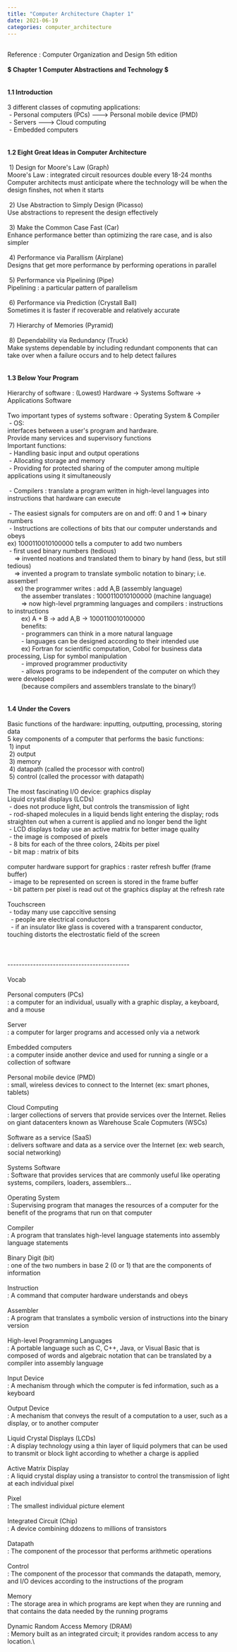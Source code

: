 ```yaml
---
title: "Computer Architecture Chapter 1"
date: 2021-06-19
categories: computer_architecture
---
```

\
Reference : Computer Organization and Design 5th edition\
\
**$ Chapter 1 Computer Abstractions and Technology $**\
\
\
**1.1 Introduction**\
\
3 different classes of copmuting applications:\
&nbsp;- Personal computers (PCs) ---> Personal mobile device (PMD)\
&nbsp;- Servers ---> Cloud computing\
&nbsp;- Embedded computers\
\
\
**1.2 Eight Great Ideas in Computer Architecture**\
\
&nbsp;1) Design for Moore's Law (Graph)\
Moore's Law : integrated circuit resources double every 18-24 months\
Computer architects must anticipate where the technology will be when the design finshes, not when it starts\
\
&nbsp;2) Use Abstraction to Simply Design (Picasso)\
Use abstractions to represent the design effectively\
\
&nbsp;3) Make the Common Case Fast (Car)\
Enhance performance better than optimizing the rare case, and is also simpler\
\
&nbsp;4) Performance via Parallism (Airplane)\
Designs that get more performance by performing operations in parallel\
\
&nbsp;5) Performance via Pipelining (Pipe)\
Pipelining : a particular pattern of parallelism\
\
&nbsp;6) Performance via Prediction (Crystall Ball)\
Sometimes it is faster if recoverable and relatively accurate\
\
&nbsp;7) Hierarchy of Memories (Pyramid)\
\
&nbsp;8) Dependability via Redundancy (Truck)\
Make systems dependable by including redundant components that can take over when a failure occurs and to help detect failures\
\
\
**1.3 Below Your Program**\
\
Hierarchy of software : (Lowest) Hardware -> Systems Software -> Applications Software\
\
Two important types of systems software : Operating System & Compiler\
&nbsp;- OS:\
interfaces between a user's program and hardware.\
Provide many services and supervisory functions\
Important functions:\
&nbsp;- Handling basic input and output operations\
&nbsp;- Allocating storage and memory\
&nbsp;- Providing for protected sharing of the computer among multiple applications using it simultaneously\
\
&nbsp;- Compilers : translate a program written in high-level languages into instructions that hardware can execute\
\
&nbsp;- The easiest signals for computers are on and off: 0 and 1 => binary numbers\
&nbsp;- Instructions are collections of bits that our computer understands and obeys\
ex) 1000110010100000 tells a computer to add two numbers\
&nbsp;- first used binary numbers (tedious)\
&nbsp; &nbsp; => invented noations and translated them to binary by hand (less, but still tedious)\
&nbsp; &nbsp; => invented a program to translate symbolic notation to binary; i.e. assember!\
&nbsp; &nbsp; ex) the programmer writes : add A,B (assembly language)\
&nbsp; &nbsp; &nbsp; &nbsp; the assember translates : 1000110010100000 (machine language)\
&nbsp; &nbsp; &nbsp; &nbsp; => now high-level prgramming languages and compilers : instructions to instructions\
&nbsp; &nbsp; &nbsp; &nbsp; ex) A + B -> add A,B -> 1000110010100000\
&nbsp; &nbsp; &nbsp; &nbsp; benefits:\
&nbsp; &nbsp; &nbsp; &nbsp; - programmers can think in a more natural language\
&nbsp; &nbsp; &nbsp; &nbsp; - languages can be designed according to their intended use\
&nbsp; &nbsp; &nbsp; &nbsp; ex) Fortran for scientific computation, Cobol for business data processing, Lisp for symbol manipulation\
&nbsp; &nbsp; &nbsp; &nbsp; - improved programmer productivity\
&nbsp; &nbsp; &nbsp; &nbsp; - allows programs to be independent of the computer on which they were developed\
&nbsp; &nbsp; &nbsp; &nbsp; (because compilers and assemblers translate to the binary!)\
\
\
**1.4 Under the Covers**\
\
Basic functions of the hardware: inputting, outputting, processing, storing data\
5 key components of a computer that performs the basic functions:\
&nbsp;1) input\
&nbsp;2) output\
&nbsp;3) memory\
&nbsp;4) datapath (called the processor with control)\
&nbsp;5) control  (called the processor with datapath)\
\
The most fascinating I/O device: graphics display\
Liquid crystal displays (LCDs)\
&nbsp;- does not produce light, but controls the transmission of light\
&nbsp;- rod-shaped molecules in a liquid bends light entering the display; rods straighten out when a current is applied and no longer bend the light\
&nbsp;- LCD displays today use an active matrix for better image quality\
&nbsp;- the image is composed of pixels\
&nbsp;- 8 bits for each of the three colors, 24bits per pixel\
&nbsp;- bit map : matrix of bits\
\
computer hardware support for graphics : raster refresh buffer (frame buffer)\
&nbsp;- image to be represented on screen is stored in the frame buffer\
&nbsp;- bit pattern per pixel is read out ot the graphics display at the refresh rate\
\
Touchscreen\
&nbsp;- today many use capccitive sensing\
&nbsp;&nbsp;- people are electrical conductors\
&nbsp;&nbsp;- if an insulator like glass is covered with a transparent conductor, touching distorts the electrostatic field of the screen\
\
\
\
-------------------------------------------\
\
Vocab\
\
Personal computers (PCs)\
: a computer for an individual, usually with a graphic display, a keyboard, and a mouse\
\
Server\
: a computer for larger programs and accessed only via a network\
\
Embedded computers\
: a computer inside another device and used for running a single or a collection of software\
\
Personal mobile device (PMD)\
: small, wireless devices to connect to the Internet (ex: smart phones, tablets)\
\
Cloud Computing\
: larger collections of servers that provide services over the Internet. Relies on giant datacenters known as Warehouse Scale Copmuters (WSCs)\
\
Software as a service (SaaS)\
: delivers software and data as a service over the Internet (ex: web search, social networking)\
\
Systems Software\
: Software that provides services that are commonly useful like operating systems, compilers, loaders, assemblers...\
\
Operating System\
: Supervising program that manages the resources of a computer for the benefit of the programs that run on that computer\
\
Compiler\
: A program that translates high-level language statements into assembly language statements\
\
Binary Digit (bit)\
: one of the two numbers in base 2 (0 or 1) that are the components of information\
\
Instruction\
: A command that computer hardware understands and obeys\
\
Assembler\
: A program that translates a symbolic version of instructions into the binary version\
\
High-level Programming Languages\
: A portable language such as C, C++, Java, or Visual Basic that is composed of words and algebraic notation that can be translated by a compiler into assembly language\
\
Input Device\
: A mechanism through which the computer is fed information, such as a keyboard\
\
Output Device\
: A mechanism that conveys the result of a computation to a user, such as a display, or to another computer\
\
Liquid Crystal Displays (LCDs)\
: A display technology using a thin layer of liquid polymers that can be used to transmit or block light according to whether a charge is applied\
\
Active Matrix Display\
: A liquid crystal display using a transistor to control the transmission of light at each individual pixel\
\
Pixel\
: The smallest individual picture element\
\
Integrated Circuit (Chip)\
: A device combining ddozens to millions of transistors\
\
Datapath\
: The component of the processor that performs arithmetic operations\
\
Control\
: The component of the processor that commands the datapath, memory, and I/O devices according to the instructions of the program\
\
Memory\
: The storage area in which programs are kept when they are running and that contains the data needed by the running programs\
\
Dynamic Random Access Memory (DRAM)\
: Memory built as an integrated circuit; it provides random access to any location.\





